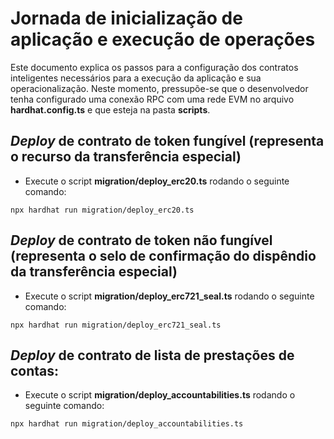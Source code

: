 # Jornada de inicialização de aplicação e execução de operações

Este documento explica os passos para a configuração dos contratos inteligentes necessários para a execução da aplicação e sua operacionalização. Neste momento, pressupõe-se que o desenvolvedor tenha configurado uma conexão RPC com uma rede EVM no arquivo **hardhat.config.ts** e que esteja na pasta **scripts**.

## *Deploy* de contrato de token fungível (representa o recurso da transferência especial)

- Execute o script **migration/deploy_erc20.ts** rodando o seguinte comando:

```shell
npx hardhat run migration/deploy_erc20.ts
```

## *Deploy* de contrato de token não fungível (representa o selo de confirmação do dispêndio da transferência especial)

- Execute o script **migration/deploy_erc721_seal.ts** rodando o seguinte comando:

```shell
npx hardhat run migration/deploy_erc721_seal.ts
```

## *Deploy* de contrato de lista de prestações de contas:

- Execute o script **migration/deploy_accountabilities.ts** rodando o seguinte comando:

```shell
npx hardhat run migration/deploy_accountabilities.ts
```



